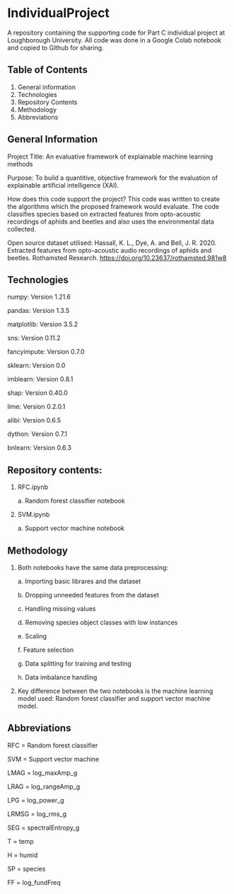 # IndividualProject
A repository containing the supporting code for Part C individual project at Loughborough University.
All code was done in a Google Colab notebook and copied to Github for sharing.

## Table of Contents
1. General information
2. Technologies
3. Repository Contents
4. Methodology
5. Abbreviations

## General Information
Project Title: An evaluative framework of explainable machine learning methods

Purpose: To build a quantitive, objective framework for the evaluation of explainable artificial intelligence (XAI).

How does this code support the project?
This code was written to create the algorithms which the proposed framework would evaluate. The code classifies species based on extracted features from opto-acoustic recordings of aphids and beetles and also uses the environmental data collected.

Open source dataset utilised: Hassall, K. L., Dye, A. and Bell, J. R. 2020. Extracted features from opto-acoustic audio recordings of aphids and beetles. Rothamsted Research. https://doi.org/10.23637/rothamsted.981w8

## Technologies
numpy: Version 1.21.6

pandas: Version 1.3.5

matplotlib: Version 3.5.2

sns: Version 0.11.2

fancyimpute: Version 0.7.0

sklearn: Version 0.0

imblearn: Version 0.8.1

shap: Version 0.40.0

lime: Version 0.2.0.1

alibi: Version 0.6.5

dython: Version 0.7.1

bnlearn: Version 0.6.3

## Repository contents:
1. RFC.ipynb

      a. Random forest classifier notebook
  
2. SVM.ipynb

      a. Support vector machine notebook

## Methodology 
1. Both notebooks have the same data preprocessing:

      a. Importing basic librares and the dataset
  
      b. Dropping unneeded features from the dataset
  
      c. Handling missing values
  
      d. Removing species object classes with low instances
  
      e. Scaling
  
      f. Feature selection
  
      g. Data splitting for training and testing
  
      h. Data imbalance handling
  
2. Key difference between the two notebooks is the machine learning model used: Random forest classifier and support vector machine model.

## Abbreviations
RFC = Random forest classifier

SVM = Support vector machine

LMAG = log_maxAmp_g

LRAG = log_rangeAmp_g

LPG = log_power_g

LRMSG = log_rms_g

SEG = spectralEntropy_g

T = temp

H = humid

SP = species

FF = log_fundFreq


